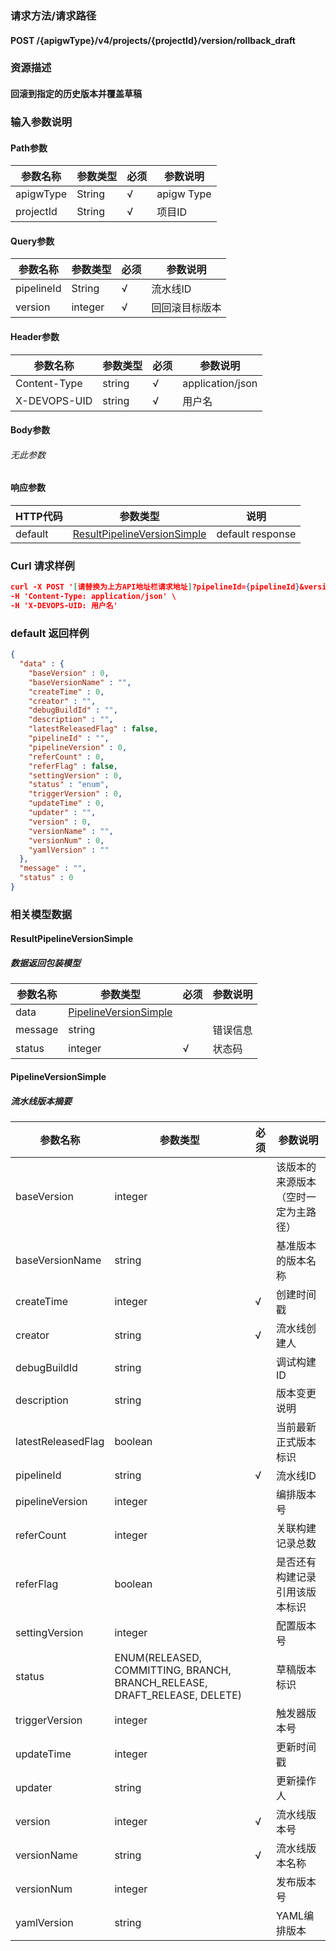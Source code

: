 ### 请求方法/请求路径
#### POST /{apigwType}/v4/projects/{projectId}/version/rollback_draft
### 资源描述
#### 回滚到指定的历史版本并覆盖草稿
### 输入参数说明
#### Path参数

| 参数名称      | 参数类型   | 必须  | 参数说明       |
| --------- | ------ | --- | ---------- |
| apigwType | String | √   | apigw Type |
| projectId | String | √   | 项目ID       |

#### Query参数

| 参数名称       | 参数类型    | 必须  | 参数说明    |
| ---------- | ------- | --- | ------- |
| pipelineId | String  | √   | 流水线ID   |
| version    | integer | √   | 回回滚目标版本 |

#### Header参数

| 参数名称         | 参数类型   | 必须  | 参数说明             |
| ------------ | ------ | --- | ---------------- |
| Content-Type | string | √   | application/json |
| X-DEVOPS-UID | string | √   | 用户名              |

#### Body参数
###### 无此参数
#### 响应参数

| HTTP代码  | 参数类型                                                        | 说明               |
| ------- | ----------------------------------------------------------- | ---------------- |
| default | [ResultPipelineVersionSimple](#ResultPipelineVersionSimple) | default response |

### Curl 请求样例

```Json
curl -X POST '[请替换为上方API地址栏请求地址]?pipelineId={pipelineId}&version={version}' \
-H 'Content-Type: application/json' \
-H 'X-DEVOPS-UID: 用户名' 
```

### default 返回样例

```Json
{
  "data" : {
    "baseVersion" : 0,
    "baseVersionName" : "",
    "createTime" : 0,
    "creator" : "",
    "debugBuildId" : "",
    "description" : "",
    "latestReleasedFlag" : false,
    "pipelineId" : "",
    "pipelineVersion" : 0,
    "referCount" : 0,
    "referFlag" : false,
    "settingVersion" : 0,
    "status" : "enum",
    "triggerVersion" : 0,
    "updateTime" : 0,
    "updater" : "",
    "version" : 0,
    "versionName" : "",
    "versionNum" : 0,
    "yamlVersion" : ""
  },
  "message" : "",
  "status" : 0
}
```

### 相关模型数据
#### ResultPipelineVersionSimple
##### 数据返回包装模型

| 参数名称    | 参数类型                                            | 必须  | 参数说明 |
| ------- | ----------------------------------------------- | --- | ---- |
| data    | [PipelineVersionSimple](#PipelineVersionSimple) |     |      |
| message | string                                          |     | 错误信息 |
| status  | integer                                         | √   | 状态码  |

#### PipelineVersionSimple
##### 流水线版本摘要

| 参数名称               | 参数类型                                                                      | 必须  | 参数说明               |
| ------------------ | ------------------------------------------------------------------------- | --- | ------------------ |
| baseVersion        | integer                                                                   |     | 该版本的来源版本（空时一定为主路径） |
| baseVersionName    | string                                                                    |     | 基准版本的版本名称          |
| createTime         | integer                                                                   | √   | 创建时间戳              |
| creator            | string                                                                    | √   | 流水线创建人             |
| debugBuildId       | string                                                                    |     | 调试构建ID             |
| description        | string                                                                    |     | 版本变更说明             |
| latestReleasedFlag | boolean                                                                   |     | 当前最新正式版本标识         |
| pipelineId         | string                                                                    | √   | 流水线ID              |
| pipelineVersion    | integer                                                                   |     | 编排版本号              |
| referCount         | integer                                                                   |     | 关联构建记录总数           |
| referFlag          | boolean                                                                   |     | 是否还有构建记录引用该版本标识    |
| settingVersion     | integer                                                                   |     | 配置版本号              |
| status             | ENUM(RELEASED, COMMITTING, BRANCH, BRANCH_RELEASE, DRAFT_RELEASE, DELETE) |     | 草稿版本标识             |
| triggerVersion     | integer                                                                   |     | 触发器版本号             |
| updateTime         | integer                                                                   |     | 更新时间戳              |
| updater            | string                                                                    |     | 更新操作人              |
| version            | integer                                                                   | √   | 流水线版本号             |
| versionName        | string                                                                    | √   | 流水线版本名称            |
| versionNum         | integer                                                                   |     | 发布版本号              |
| yamlVersion        | string                                                                    |     | YAML编排版本           |

 
